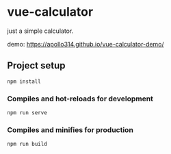 # vue-calculator

just a simple calculator. 

demo: https://apollo314.github.io/vue-calculator-demo/

## Project setup
```
npm install
```

### Compiles and hot-reloads for development
```
npm run serve
```

### Compiles and minifies for production
```
npm run build
```
